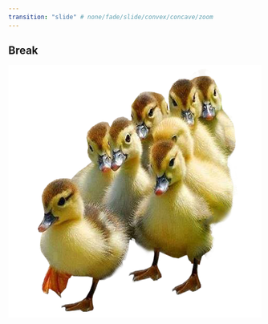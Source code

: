 ```yaml
---
transition: "slide" # none/fade/slide/convex/concave/zoom
---
```

## Break

![](assets/img/ducklings.png)
